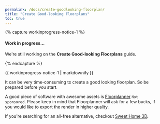 ```yaml
---
permalink: /docs/create-goodlooking-floorplan/
title: "Create Good-looking Floorplans"
toc: true
---
```


{% capture workinprogress-notice-1 %}
#### Work in progress...

We're still working on the **Create Good-looking Floorplans** guide.

{% endcapture %}

<div class="notice--warning">{{ workinprogress-notice-1 | markdownify }}</div>

It can be very time-consuming to create a good looking floorplan. So be prepared before you start.

A good piece of software with awesome assets is [Floorplanner](https://floorplanner.com) `Not sponsored`. Please keep in mind that Floorplanner will ask for a few bucks, if you would like to export the render in higher quality.

If you're searching for an all-free alternative, checkout [Sweet Home 3D](http://www.sweethome3d.com).
